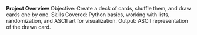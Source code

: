 **Project Overview**
Objective: Create a deck of cards, shuffle them, and draw cards one by one.
Skills Covered: Python basics, working with lists, randomization, and ASCII art for visualization.
Output: ASCII representation of the drawn card.
